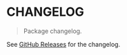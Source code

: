 # CHANGELOG

> Package changelog.

See [GitHub Releases](https://github.com/stdlib-js/nlp-lda/releases) for the changelog.